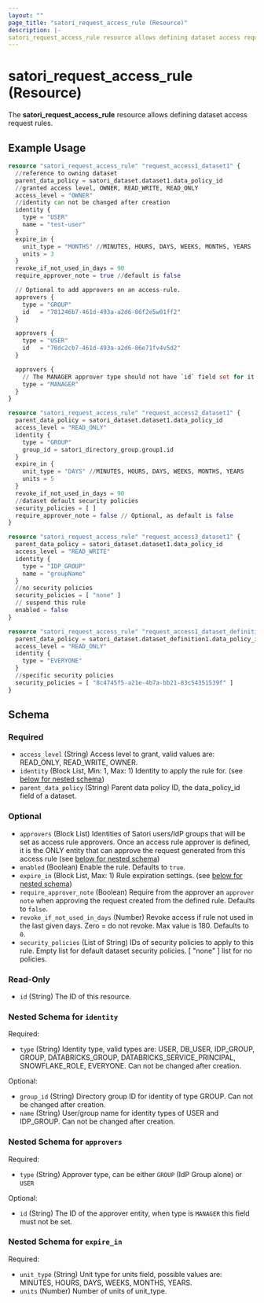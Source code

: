 ```yaml
---
layout: ""
page_title: "satori_request_access_rule (Resource)"
description: |-
satori_request_access_rule resource allows defining dataset access request rules.
---
```


# satori_request_access_rule (Resource)

The **satori_request_access_rule** resource allows defining dataset access request rules.

## Example Usage

```terraform
resource "satori_request_access_rule" "request_access1_dataset1" {
  //reference to owning dataset
  parent_data_policy = satori_dataset.dataset1.data_policy_id
  //granted access level, OWNER, READ_WRITE, READ_ONLY
  access_level = "OWNER"
  //identity can not be changed after creation
  identity {
    type = "USER"
    name = "test-user"
  }
  expire_in {
    unit_type = "MONTHS" //MINUTES, HOURS, DAYS, WEEKS, MONTHS, YEARS
    units = 3
  }
  revoke_if_not_used_in_days = 90
  require_approver_note = true //default is false

  // Optional to add approvers on an access-rule.
  approvers {
    type = "GROUP"
    id   = "781246b7-461d-493a-a2d6-86f2e5w01ff2"
  }

  approvers {
    type = "USER"
    id   = "78dc2cb7-461d-493a-a2d6-86e71fv4v5d2"
  }

  approvers {
    // The MANAGER approver type should not have `id` field set for it.
    type = "MANAGER"
  }
}

resource "satori_request_access_rule" "request_access2_dataset1" {
  parent_data_policy = satori_dataset.dataset1.data_policy_id
  access_level = "READ_ONLY"
  identity {
    type = "GROUP"
    group_id = satori_directory_group.group1.id
  }
  expire_in {
    unit_type = "DAYS" //MINUTES, HOURS, DAYS, WEEKS, MONTHS, YEARS
    units = 5
  }
  revoke_if_not_used_in_days = 90
  //dataset default security policies
  security_policies = [ ]
  require_approver_note = false // Optional, as default is false
}

resource "satori_request_access_rule" "request_access3_dataset1" {
  parent_data_policy = satori_dataset.dataset1.data_policy_id
  access_level = "READ_WRITE"
  identity {
    type = "IDP_GROUP"
    name = "groupName"
  }
  //no security policies
  security_policies = [ "none" ]
  // suspend this rule
  enabled = false
}

resource "satori_request_access_rule" "request_access1_dataset_definition1" {
  parent_data_policy = satori_dataset.dataset_definition1.data_policy_id
  access_level = "READ_ONLY"
  identity {
    type = "EVERYONE"
  }
  //specific security policies
  security_policies = [ "8c4745f5-a21e-4b7a-bb21-83c54351539f" ]
}
```

<!-- schema generated by tfplugindocs -->
## Schema

### Required

- `access_level` (String) Access level to grant, valid values are: READ_ONLY, READ_WRITE, OWNER.
- `identity` (Block List, Min: 1, Max: 1) Identity to apply the rule for. (see [below for nested schema](#nestedblock--identity))
- `parent_data_policy` (String) Parent data policy ID, the data_policy_id field of a dataset.

### Optional

- `approvers` (Block List) Identities of Satori users/IdP groups that will be set as access rule approvers. Once an access rule approver is defined, it is the ONLY entity that can approve the request generated from this access rule (see [below for nested schema](#nestedblock--approvers))
- `enabled` (Boolean) Enable the rule. Defaults to `true`.
- `expire_in` (Block List, Max: 1) Rule expiration settings. (see [below for nested schema](#nestedblock--expire_in))
- `require_approver_note` (Boolean) Require from the approver an `approver note` when approving the request created from the defined rule. Defaults to `false`.
- `revoke_if_not_used_in_days` (Number) Revoke access if rule not used in the last given days. Zero = do not revoke. Max value is 180. Defaults to `0`.
- `security_policies` (List of String) IDs of security policies to apply to this rule. Empty list for default dataset security policies. [ "none" ] list for no policies.

### Read-Only

- `id` (String) The ID of this resource.

<a id="nestedblock--identity"></a>
### Nested Schema for `identity`

Required:

- `type` (String) Identity type, valid types are: USER, DB_USER, IDP_GROUP, GROUP, DATABRICKS_GROUP, DATABRICKS_SERVICE_PRINCIPAL, SNOWFLAKE_ROLE, EVERYONE.
Can not be changed after creation.

Optional:

- `group_id` (String) Directory group ID for identity of type GROUP.
Can not be changed after creation.
- `name` (String) User/group name for identity types of USER and IDP_GROUP.
Can not be changed after creation.


<a id="nestedblock--approvers"></a>
### Nested Schema for `approvers`

Required:

- `type` (String) Approver type, can be either `GROUP` (IdP Group alone) or `USER`

Optional:

- `id` (String) The ID of the approver entity, when type is `MANAGER` this field must not be set.


<a id="nestedblock--expire_in"></a>
### Nested Schema for `expire_in`

Required:

- `unit_type` (String) Unit type for units field, possible values are: MINUTES, HOURS, DAYS, WEEKS, MONTHS, YEARS.
- `units` (Number) Number of units of unit_type.